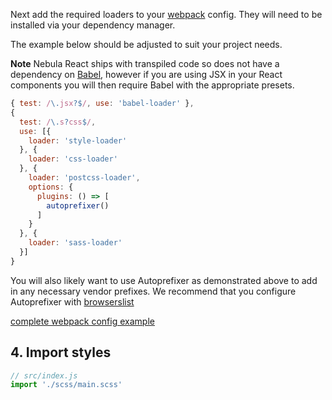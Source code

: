 Next add the required loaders to your [webpack](https://webpack.github.io/) config.  They will need to be installed via your dependency manager.

The example below should be adjusted to suit your project needs.

**Note** Nebula React ships with transpiled code so does not have a dependency on [Babel](https://babeljs.io/), however if you are using JSX in your
React components you will then require Babel with the appropriate presets.

```javascript
{ test: /\.jsx?$/, use: 'babel-loader' },
{
  test: /\.s?css$/,
  use: [{
    loader: 'style-loader'
  }, {
    loader: 'css-loader'
  }, {
    loader: 'postcss-loader',
    options: {
      plugins: () => [
        autoprefixer()
      ]
    }
  }, {
    loader: 'sass-loader'
  }]
}
```
You will also likely want to use Autoprefixer as demonstrated above to add in any necessary vendor prefixes.
We recommend that you configure Autoprefixer with [browserslist](https://www.npmjs.com/package/browserslist)

[complete webpack config example](https://github.com/rbrtsmith/nebula/blob/master/webpack.config.babel.js)

<h2>4. Import styles</h2>

```javascript
// src/index.js
import './scss/main.scss'
```